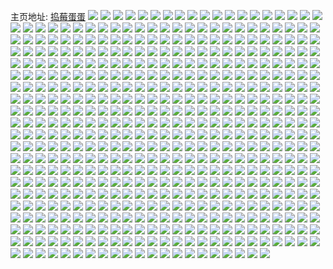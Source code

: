 主页地址: [捣莓蛋蛋](https://weibo.com/u/2850519665) 
![](https://wx4.sinaimg.cn/mw2000/a9e77a71ly1gzyck8ric3j20sd0fbwpj.jpg) 
![](https://wx4.sinaimg.cn/mw2000/a9e77a71ly1gzwf71409bj20u01hcdy6.jpg) 
![](https://wx4.sinaimg.cn/mw2000/a9e77a71ly1gzuhqryzjhj20v91voqlr.jpg) 
![](https://wx4.sinaimg.cn/mw2000/a9e77a71ly1gzu8uclkwaj20sk0twqhg.jpg) 
![](https://wx4.sinaimg.cn/mw2000/a9e77a71ly1gzu7ybujwcj21tu0xy1ky.jpg) 
![](https://wx4.sinaimg.cn/mw2000/a9e77a71ly1gztcebd0zrj227w172x6p.jpg) 
![](https://wx4.sinaimg.cn/mw2000/a9e77a71ly1gzsywlmn1dj20u01hcapb.jpg) 
![](https://wx4.sinaimg.cn/mw2000/a9e77a71ly1gzsywl3v0vj20u01hc7i9.jpg) 
![](https://wx4.sinaimg.cn/mw2000/a9e77a71ly1gzs8zv6sbzj20ps19tgr2.jpg) 
![](https://wx4.sinaimg.cn/mw2000/a9e77a71ly1gzpnuyfcuej20sb1ebjyd.jpg) 
![](https://wx4.sinaimg.cn/mw2000/a9e77a71ly1gzomtqgpuuj20u01hcds1.jpg) 
![](https://wx4.sinaimg.cn/mw2000/a9e77a71ly1gzngvwkbmrj20l50k1woo.jpg) 
![](https://wx4.sinaimg.cn/mw2000/a9e77a71ly1gzngvwkbmrj20l50k1woo.jpg) 
![](https://wx4.sinaimg.cn/mw2000/a9e77a71ly1gzngvvwb2zj20ms0jsk1m.jpg) 
![](https://wx4.sinaimg.cn/mw2000/a9e77a71ly1gzngyiahkej20m908n44h.jpg) 
![](https://wx4.sinaimg.cn/mw2000/a9e77a71ly1gzn91xqjwej20tl15a7cc.jpg) 
![](https://wx4.sinaimg.cn/mw2000/a9e77a71ly1gzn91yr85wj20u01syqft.jpg) 
![](https://wx4.sinaimg.cn/mw2000/a9e77a71ly1gzn92a9wfsj20u01syamd.jpg) 
![](https://wx4.sinaimg.cn/mw2000/a9e77a71ly1gzm2l3dansj20v91vok03.jpg) 
![](https://wx4.sinaimg.cn/mw2000/a9e77a71ly1gzllkic38pj20v91vob0a.jpg) 
![](https://wx4.sinaimg.cn/mw2000/a9e77a71ly1gzllklcnnbj20n01ds412.jpg) 
![](https://wx4.sinaimg.cn/mw2000/a9e77a71ly1gzl689k2ksj20u01hcajd.jpg) 
![](https://wx4.sinaimg.cn/mw2000/a9e77a71ly1gzkvegeluaj20v91vo7wh.jpg) 
![](https://wx4.sinaimg.cn/mw2000/a9e77a71ly1gzkvejfik6j20v91vo4qp.jpg) 
![](https://wx4.sinaimg.cn/mw2000/a9e77a71ly1gzkvhgff2ij20v91vo7wh.jpg) 
![](https://wx4.sinaimg.cn/mw2000/a9e77a71ly1gzkvhuqz0hj20v91vo4qp.jpg) 
![](https://wx4.sinaimg.cn/mw2000/a9e77a71ly1gzjehqcj47j20n60g8wn1.jpg) 
![](https://wx4.sinaimg.cn/mw2000/a9e77a71ly1gzftw32pq5j22c0340hdu.jpg) 
![](https://wx4.sinaimg.cn/mw2000/a9e77a71ly1gzftw1ih94j22c0340b2a.jpg) 
![](https://wx4.sinaimg.cn/mw2000/a9e77a71ly1gzdhofzoilj20mi0mi77t.jpg) 
![](https://wx4.sinaimg.cn/mw2000/a9e77a71ly1gzdhogogxcj20mi0miq67.jpg) 
![](https://wx4.sinaimg.cn/mw2000/a9e77a71ly1gzd05cuknuj22c0340u0x.jpg) 
![](https://wx4.sinaimg.cn/mw2000/a9e77a71ly1gzd05epq5hj20or0tgn5p.jpg) 
![](https://wx4.sinaimg.cn/mw2000/a9e77a71ly1gzcyxw4dckj20u01hcwqm.jpg) 
![](https://wx4.sinaimg.cn/mw2000/a9e77a71ly1gzcyxyoy83j20v91vob29.jpg) 
![](https://wx4.sinaimg.cn/mw2000/a9e77a71ly1gzcq6ok5raj20s61e2gxc.jpg) 
![](https://wx4.sinaimg.cn/mw2000/a9e77a71ly1gzccms0w9tj20u00u30yi.jpg) 
![](https://wx4.sinaimg.cn/mw2000/a9e77a71ly1gz8c5bbhfkj211k0gcwxf.jpg) 
![](https://wx4.sinaimg.cn/mw2000/a9e77a71ly1gz8c5cahtxj20wh0k9dzv.jpg) 
![](https://wx4.sinaimg.cn/mw2000/a9e77a71ly1gz8c5djz5kj20z10g9h4i.jpg) 
![](https://wx4.sinaimg.cn/mw2000/a9e77a71ly1gz8c59hls1j20zi0gi1cs.jpg) 
![](https://wx4.sinaimg.cn/mw2000/a9e77a71ly1gz8c5ejb0cj20ys0gwqme.jpg) 
![](https://wx4.sinaimg.cn/mw2000/a9e77a71ly1gz8c5g8ew4j21re0uyu0x.jpg) 
![](https://wx4.sinaimg.cn/mw2000/a9e77a71ly1gz8c5hyw1hj21me0u0qv5.jpg) 
![](https://wx4.sinaimg.cn/mw2000/a9e77a71ly1gz8c5ig0ioj20zk0e5gnd.jpg) 
![](https://wx4.sinaimg.cn/mw2000/a9e77a71ly1gz8c8j1qvrj23401qyhdt.jpg) 
![](https://wx4.sinaimg.cn/mw2000/a9e77a71ly1gz85vl4ieqj22c0340qv6.jpg) 
![](https://wx4.sinaimg.cn/mw2000/a9e77a71ly1gz7ab384ndj20u01t0n90.jpg) 
![](https://wx4.sinaimg.cn/mw2000/a9e77a71ly1gz7ab2rqe0j203401k0si.jpg) 
![](https://wx4.sinaimg.cn/mw2000/a9e77a71ly1gz3q3g1x0bj21z41407wh.jpg) 
![](https://wx4.sinaimg.cn/mw2000/a9e77a71ly1gz3q3gntplj227018g4hq.jpg) 
![](https://wx4.sinaimg.cn/mw2000/a9e77a71ly1gz3q3h06cnj21r80zk4bu.jpg) 
![](https://wx4.sinaimg.cn/mw2000/a9e77a71ly1gz3q3hm03ej21hc0u01c3.jpg) 
![](https://wx4.sinaimg.cn/mw2000/a9e77a71ly1gz3q3ep0gcj21hc0u0wz7.jpg) 
![](https://wx4.sinaimg.cn/mw2000/a9e77a71ly1gz3q3iviwbj21hc0sgx2n.jpg) 
![](https://wx4.sinaimg.cn/mw2000/a9e77a71ly1gz1ztdf0tij20v91voavp.jpg) 
![](https://wx4.sinaimg.cn/mw2000/a9e77a71ly1gyzjwt711cj20u01hcwtj.jpg) 
![](https://wx4.sinaimg.cn/mw2000/a9e77a71ly1gyxdi3184cj20zk0e5gnd.jpg) 
![](https://wx4.sinaimg.cn/mw2000/a9e77a71ly1gyxdi3e2h0j20jm0gwq9x.jpg) 
![](https://wx4.sinaimg.cn/mw2000/a9e77a71ly1gyx0qgr2zbj20u01hcqdn.jpg) 
![](https://wx4.sinaimg.cn/mw2000/a9e77a71ly1gyx0qfngpmj22c0340u0x.jpg) 
![](https://wx4.sinaimg.cn/mw2000/a9e77a71ly1gyvexqpbwmj20vm0u0q7o.jpg) 
![](https://wx4.sinaimg.cn/mw2000/a9e77a71ly1gys9hchcsvj20fj0iwmz6.jpg) 
![](https://wx4.sinaimg.cn/mw2000/a9e77a71ly1gys9hcp740j20aj0e3gmm.jpg) 
![](https://wx4.sinaimg.cn/mw2000/a9e77a71ly1gys9hcyt53j20k50m8mzz.jpg) 
![](https://wx4.sinaimg.cn/mw2000/a9e77a71ly1gymo91jj5fj22c0340b2b.jpg) 
![](https://wx4.sinaimg.cn/mw2000/a9e77a71ly1gyl4ybirvuj21p80uau0x.jpg) 
![](https://wx4.sinaimg.cn/mw2000/a9e77a71ly1gyl4y9dufaj21mu0swu0x.jpg) 
![](https://wx4.sinaimg.cn/mw2000/a9e77a71ly1gyl4zdb6dzj21o60rwkjl.jpg) 
![](https://wx4.sinaimg.cn/mw2000/a9e77a71ly1gyjxk0surpj20v91vo7wh.jpg) 
![](https://wx4.sinaimg.cn/mw2000/a9e77a71ly1gyjx4h121gj20v91vohdt.jpg) 
![](https://wx4.sinaimg.cn/mw2000/a9e77a71ly1gyiabvso0qj20ud0h513h.jpg) 
![](https://wx4.sinaimg.cn/mw2000/a9e77a71ly1gyiabvjs69j20sv0fd7el.jpg) 
![](https://wx4.sinaimg.cn/mw2000/a9e77a71ly1gydshp24rhj20v91votq4.jpg) 
![](https://wx4.sinaimg.cn/mw2000/a9e77a71ly1gybaznup7lj206z0ammyi.jpg) 
![](https://wx4.sinaimg.cn/mw2000/a9e77a71ly1gy9lb96i4uj20v91vohd3.jpg) 
![](https://wx4.sinaimg.cn/mw2000/a9e77a71ly1gy8bxp9plvj20zg1ban13.jpg) 
![](https://wx4.sinaimg.cn/mw2000/a9e77a71ly1gy4ug6irfmj20rs0ocdik.jpg) 
![](https://wx4.sinaimg.cn/mw2000/a9e77a71ly1gy4thqoxbfj22c0340b2a.jpg) 
![](https://wx4.sinaimg.cn/mw2000/a9e77a71ly1gy4thol2rxj22c0340u0x.jpg) 
![](https://wx4.sinaimg.cn/mw2000/a9e77a71ly1gy3nd3l3i0j20u01hcwqp.jpg) 
![](https://wx4.sinaimg.cn/mw2000/a9e77a71ly1gy1hsp9y5pj20rg0ts46k.jpg) 
![](https://wx4.sinaimg.cn/mw2000/a9e77a71ly1gy0n02vsy2j215o1jie5x.jpg) 
![](https://wx4.sinaimg.cn/mw2000/a9e77a71ly1gy0n03cc9wj20u01hcdvz.jpg) 
![](https://wx4.sinaimg.cn/mw2000/a9e77a71ly1gxxged6l0ej20x30sbthp.jpg) 
![](https://wx4.sinaimg.cn/mw2000/a9e77a71ly1gxt9yxtyorj20ef0dw74g.jpg) 
![](https://wx4.sinaimg.cn/mw2000/a9e77a71ly1gxs6c96ascj20v91vo7wh.jpg) 
![](https://wx4.sinaimg.cn/mw2000/a9e77a71ly1gxs6c5csy3j20v91vowwh.jpg) 
![](https://wx4.sinaimg.cn/mw2000/a9e77a71ly1gxs6cd65kxj20v91voe2c.jpg) 
![](https://wx4.sinaimg.cn/mw2000/a9e77a71ly1gxs6cfirt5j20v91vonpd.jpg) 
![](https://wx4.sinaimg.cn/mw2000/a9e77a71ly1gxs6cg4kl7j20tc16o79e.jpg) 
![](https://wx4.sinaimg.cn/mw2000/a9e77a71ly1gxs6chwbwxj20v91vob29.jpg) 
![](https://wx4.sinaimg.cn/mw2000/a9e77a71ly1gxs6cjlar5j20v91vo4qp.jpg) 
![](https://wx4.sinaimg.cn/mw2000/a9e77a71ly1gxs6cmj6icj20v91vohdt.jpg) 
![](https://wx4.sinaimg.cn/mw2000/a9e77a71ly1gxs6co7wfhj20v91vob29.jpg) 
![](https://wx4.sinaimg.cn/mw2000/a9e77a71ly1gxlwur0d9uj20u01hc149.jpg) 
![](https://wx4.sinaimg.cn/mw2000/a9e77a71ly1gxlgwoqgjcj20v91vob29.jpg) 
![](https://wx4.sinaimg.cn/mw2000/a9e77a71ly1gxlgwq2m5kj20v91vob29.jpg) 
![](https://wx4.sinaimg.cn/mw2000/a9e77a71ly1gxlgwqyju1j20v91vob29.jpg) 
![](https://wx4.sinaimg.cn/mw2000/a9e77a71ly1gxkcsj86c1j20v91vob29.jpg) 
![](https://wx4.sinaimg.cn/mw2000/a9e77a71ly1gxfszf9d7kj20v919x13d.jpg) 
![](https://wx4.sinaimg.cn/mw2000/a9e77a71ly1gxe8cp206nj21b70qkdo3.jpg) 
![](https://wx4.sinaimg.cn/mw2000/a9e77a71ly1gxc2gvsyorj20v91vo7wh.jpg) 
![](https://wx4.sinaimg.cn/mw2000/a9e77a71ly1gx7yofz7pyj20vc15s13h.jpg) 
![](https://wx4.sinaimg.cn/mw2000/a9e77a71ly1gx64oqpg30j20u00p0te4.jpg) 
![](https://wx4.sinaimg.cn/mw2000/a9e77a71ly1gx4znkmh83j206o06o0sl.jpg) 
![](https://wx4.sinaimg.cn/mw2000/a9e77a71ly1gx47ema4bpj23402c0b29.jpg) 
![](https://wx4.sinaimg.cn/mw2000/a9e77a71ly1gx1ndyg1dyj20zg1badkk.jpg) 
![](https://wx4.sinaimg.cn/mw2000/a9e77a71ly1gwzm2sejxvj20v91voe81.jpg) 
![](https://wx4.sinaimg.cn/mw2000/a9e77a71ly1gwzm2pd9r0j20v91vob29.jpg) 
![](https://wx4.sinaimg.cn/mw2000/a9e77a71ly1gwzm2swe0nj20v91vowmg.jpg) 
![](https://wx4.sinaimg.cn/mw2000/a9e77a71ly1gwz815koiyj23402c0kjm.jpg) 
![](https://wx4.sinaimg.cn/mw2000/a9e77a71ly1gwz705hsr7j21sc2dse82.jpg) 
![](https://wx4.sinaimg.cn/mw2000/a9e77a71ly1gwz70d1u4rj21sc2dsx6p.jpg) 
![](https://wx4.sinaimg.cn/mw2000/a9e77a71ly1gwz74czd5bj22c03407wm.jpg) 
![](https://wx4.sinaimg.cn/mw2000/a9e77a71ly1gwz74p23duj22c03401kz.jpg) 
![](https://wx4.sinaimg.cn/mw2000/a9e77a71ly1gwy5jkmqk8j22yo1o0e86.jpg) 
![](https://wx4.sinaimg.cn/mw2000/a9e77a71ly1gwy04u6pnyj22c03407wj.jpg) 
![](https://wx4.sinaimg.cn/mw2000/a9e77a71ly1gwy04sf3luj22c03401kz.jpg) 
![](https://wx4.sinaimg.cn/mw2000/a9e77a71ly1gwy04vqkymj22c0340npe.jpg) 
![](https://wx4.sinaimg.cn/mw2000/a9e77a71ly1gwxmznzc1hj208s0ge75z.jpg) 
![](https://wx4.sinaimg.cn/mw2000/a9e77a71ly1gww1ksi6tbj20v91vo7wh.jpg) 
![](https://wx4.sinaimg.cn/mw2000/a9e77a71ly1gwttwbokvyj20u0134qg0.jpg) 
![](https://wx4.sinaimg.cn/mw2000/a9e77a71ly1gwtpiqkgvaj22c0340qv5.jpg) 
![](https://wx4.sinaimg.cn/mw2000/a9e77a71ly1gwscxglu5sj20mi0u07bt.jpg) 
![](https://wx4.sinaimg.cn/mw2000/a9e77a71ly1gwqivr76dwj20v91vo1kx.jpg) 
![](https://wx4.sinaimg.cn/mw2000/a9e77a71ly1gwqivyfuipj20d80g5wiu.jpg) 
![](https://wx4.sinaimg.cn/mw2000/a9e77a71ly1gwp0u3c2n8j22c0340hdu.jpg) 
![](https://wx4.sinaimg.cn/mw2000/a9e77a71ly1gwp0unvealj22c0340e82.jpg) 
![](https://wx4.sinaimg.cn/mw2000/a9e77a71ly1gwo0aukw9kj20l80k6ad6.jpg) 
![](https://wx4.sinaimg.cn/mw2000/a9e77a71ly1gwk7g8dibvj21sc2dshdt.jpg) 
![](https://wx4.sinaimg.cn/mw2000/a9e77a71ly1gwk5rwjeeqj21sc2dsu0x.jpg) 
![](https://wx4.sinaimg.cn/mw2000/a9e77a71ly1gwg9kd6p73j20s30kgdxn.jpg) 
![](https://wx4.sinaimg.cn/mw2000/a9e77a71ly1gwfmlb5bm4j20v91vodzo.jpg) 
![](https://wx4.sinaimg.cn/mw2000/a9e77a71ly1gwfmlanf39j20u01sy7e8.jpg) 
![](https://wx4.sinaimg.cn/mw2000/a9e77a71ly1gwf53s2ak8j21hc0u0hdu.jpg) 
![](https://wx4.sinaimg.cn/mw2000/a9e77a71ly1gwf53qat7tj21hc0u07wi.jpg) 
![](https://wx4.sinaimg.cn/mw2000/a9e77a71ly1gwf53ss3swj20vu0i94kr.jpg) 
![](https://wx4.sinaimg.cn/mw2000/a9e77a71ly1gweoc2wud8j22c0340x6q.jpg) 
![](https://wx4.sinaimg.cn/mw2000/a9e77a71ly1gweobl2eg0j22c0340x6q.jpg) 
![](https://wx4.sinaimg.cn/mw2000/a9e77a71ly1gweocff2fsj22c0340x6q.jpg) 
![](https://wx4.sinaimg.cn/mw2000/a9e77a71ly1gweocokg04j22c0340x6q.jpg) 
![](https://wx4.sinaimg.cn/mw2000/a9e77a71ly1gweocux126j22c0340qv6.jpg) 
![](https://wx4.sinaimg.cn/mw2000/a9e77a71ly1gweo559zysj20k00zkn2c.jpg) 
![](https://wx4.sinaimg.cn/mw2000/a9e77a71ly1gwdqwtf793j22c02c0qv5.jpg) 
![](https://wx4.sinaimg.cn/mw2000/a9e77a71ly1gwcrtzkl8tj20s50kttsk.jpg) 
![](https://wx4.sinaimg.cn/mw2000/a9e77a71ly1gwcru1ypk9j203s03c0sq.jpg) 
![](https://wx4.sinaimg.cn/mw2000/a9e77a71ly1gwckpxbob0j20u01hck4e.jpg) 
![](https://wx4.sinaimg.cn/mw2000/a9e77a71ly1gwckq3tr29j20u01hcwrb.jpg) 
![](https://wx4.sinaimg.cn/mw2000/a9e77a71ly1gwcazi6m0ej20u01sy19m.jpg) 
![](https://wx4.sinaimg.cn/mw2000/a9e77a71ly1gwbbij28zxj20v91vokh4.jpg) 
![](https://wx4.sinaimg.cn/mw2000/a9e77a71ly1gw5zp9414uj204v03qdg2.jpg) 
![](https://wx4.sinaimg.cn/mw2000/a9e77a71ly1gw5m6q83paj22c0340u0y.jpg) 
![](https://wx4.sinaimg.cn/mw2000/a9e77a71ly1gw2szxdbiuj20mi0u0ah8.jpg) 
![](https://wx4.sinaimg.cn/mw2000/a9e77a71ly1gw2t01de7ej213u0tudr8.jpg) 
![](https://wx4.sinaimg.cn/mw2000/a9e77a71ly1gw2t04ql5ij20mi0u079t.jpg) 
![](https://wx4.sinaimg.cn/mw2000/a9e77a71ly1gw2t0fyaraj20mi0u0q9l.jpg) 
![](https://wx4.sinaimg.cn/mw2000/a9e77a71ly1gvz1vkl5ecj20v91vokck.jpg) 
![](https://wx4.sinaimg.cn/mw2000/0036UunDly1gvo87wpejxj60vc15s11d02.jpg) 
![](https://wx4.sinaimg.cn/mw2000/0036UunDly1gvn5i3xkffj607z0d2gnt02.jpg) 
![](https://wx4.sinaimg.cn/mw2000/0036UunDly1gvn5i45twkj609k0f877a02.jpg) 
![](https://wx4.sinaimg.cn/mw2000/0036UunDly1gvm520a2r9j60v91voqmb02.jpg) 
![](https://wx4.sinaimg.cn/mw2000/a9e77a71ly1gvm51x2px0j20v91votr9.jpg) 
![](https://wx4.sinaimg.cn/mw2000/0036UunDly1gvkf4ppp9rj61vo0v9kjl02.jpg) 
![](https://wx4.sinaimg.cn/mw2000/0036UunDly1gvkf4t7f91j61vo0v9kjl02.jpg) 
![](https://wx4.sinaimg.cn/mw2000/a9e77a71ly1gvjvgb8plnj209j0ecju4.jpg) 
![](https://wx4.sinaimg.cn/mw2000/0036UunDly1gvjn574ttaj62c03407wi02.jpg) 
![](https://wx4.sinaimg.cn/mw2000/0036UunDly1gvitq93uawj62c03407wi02.jpg) 
![](https://wx4.sinaimg.cn/mw2000/0036UunDly1gvitq6wdvvj62c0340e8102.jpg) 
![](https://wx4.sinaimg.cn/mw2000/0036UunDly1gvf1duo7tcj61sc2dsnpd02.jpg) 
![](https://wx4.sinaimg.cn/mw2000/0036UunDly1gvf1dws3p4j61sc2dsqv502.jpg) 
![](https://wx4.sinaimg.cn/mw2000/0036UunDly1gvet035i7kj61bm1ooe4e02.jpg) 
![](https://wx4.sinaimg.cn/mw2000/0036UunDly1gva4ud2uv8j613s0tv12g02.jpg) 
![](https://wx4.sinaimg.cn/mw2000/0036UunDly1gva4ugzxuej60u01hc7jz02.jpg) 
![](https://wx4.sinaimg.cn/mw2000/0036UunDly1gv748mjp3dj61sc2dshdt02.jpg) 
![](https://wx4.sinaimg.cn/mw2000/0036UunDly1gv748ozyaej61sc2dsnpd02.jpg) 
![](https://wx4.sinaimg.cn/mw2000/0036UunDly1gv6n7l49emj62c0340kjm02.jpg) 
![](https://wx4.sinaimg.cn/mw2000/0036UunDly1gv2oy2kitfj60u01hcgv802.jpg) 
![](https://wx4.sinaimg.cn/mw2000/0036UunDly1gv0wu0g59kj63402c0b2c02.jpg) 
![](https://wx4.sinaimg.cn/mw2000/0036UunDly1guzrk5myphj62c0340npe02.jpg) 
![](https://wx4.sinaimg.cn/mw2000/0036UunDly1guwkyvkh9vj60u0140tdy02.jpg) 
![](https://wx4.sinaimg.cn/mw2000/0036UunDly1guwkyw3j0wj60u014043c02.jpg) 
![](https://wx4.sinaimg.cn/mw2000/0036UunDly1guw9ow8f6uj62c03404qq02.jpg) 
![](https://wx4.sinaimg.cn/mw2000/0036UunDgy1guuw5tlk5zj60fi0fimxa02.jpg) 
![](https://wx4.sinaimg.cn/mw2000/0036UunDly1guruwfs6uij60v91voqv502.jpg) 
![](https://wx4.sinaimg.cn/mw2000/0036UunDly1gurt7w7lsxj62c03401ky02.jpg) 
![](https://wx4.sinaimg.cn/mw2000/0036UunDly1guqqa1dqr3j63402c01kz02.jpg) 
![](https://wx4.sinaimg.cn/mw2000/0036UunDly1gupgtvmur7j62c0340hdu02.jpg) 
![](https://wx4.sinaimg.cn/mw2000/0036UunDly1gulxax4l3yj60vc15sn6u02.jpg) 
![](https://wx4.sinaimg.cn/mw2000/0036UunDly1gukh0l8u12j60vc15sds202.jpg) 
![](https://wx4.sinaimg.cn/mw2000/0036UunDly1guiy57ik4cj60v91vokjl02.jpg) 
![](https://wx4.sinaimg.cn/mw2000/0036UunDly1guivqu470kj60sg0sgq6q02.jpg) 
![](https://wx4.sinaimg.cn/mw2000/0036UunDly1guivquk0gcj60sg0sg0wn02.jpg) 
![](https://wx4.sinaimg.cn/mw2000/0036UunDly1guivr0gibcj60sg0sgdj002.jpg) 
![](https://wx4.sinaimg.cn/mw2000/0036UunDly1guimrprxqtj62c0340kjl02.jpg) 
![](https://wx4.sinaimg.cn/mw2000/0036UunDly1guetyn03stj60v91vo4qp02.jpg) 
![](https://wx4.sinaimg.cn/mw2000/0036UunDly1gudvcs2enqj62c0340hdu02.jpg) 
![](https://wx4.sinaimg.cn/mw2000/0036UunDly1gudvcqi9knj62c03407wj02.jpg) 
![](https://wx4.sinaimg.cn/mw2000/0036UunDly1gudvctqafrj62c0340hdv02.jpg) 
![](https://wx4.sinaimg.cn/mw2000/0036UunDly1gudvcvuybmj63402c01l002.jpg) 
![](https://wx4.sinaimg.cn/mw2000/0036UunDly1gudvd3mo4aj62c0340npe02.jpg) 
![](https://wx4.sinaimg.cn/mw2000/0036UunDly1gudvd5ga8wj62c0340npe02.jpg) 
![](https://wx4.sinaimg.cn/mw2000/0036UunDly1gudvd87ouaj62c0340hdv02.jpg) 
![](https://wx4.sinaimg.cn/mw2000/0036UunDly1gudvda2oxcj63402c0hdv02.jpg) 
![](https://wx4.sinaimg.cn/mw2000/0036UunDly1gudvdd3ym2j62c0340u0y02.jpg) 
![](https://wx4.sinaimg.cn/mw2000/0036UunDly1gudvdf4y8cj62c0340u0z02.jpg) 
![](https://wx4.sinaimg.cn/mw2000/0036UunDly1gudvdgvxcnj62c0340hdu02.jpg) 
![](https://wx4.sinaimg.cn/mw2000/0036UunDly1gudvdj9hdbj63402c0npe02.jpg) 
![](https://wx4.sinaimg.cn/mw2000/0036UunDly1gudvdlivcgj62c0340kjm02.jpg) 
![](https://wx4.sinaimg.cn/mw2000/0036UunDly1gudvdo7bhsj62c0340hdu02.jpg) 
![](https://wx4.sinaimg.cn/mw2000/0036UunDly1gudsk3q2jzj60vc15s13a02.jpg) 
![](https://wx4.sinaimg.cn/mw2000/0036UunDly1gubkz18anaj60u01hc47m02.jpg) 
![](https://wx4.sinaimg.cn/mw2000/0036UunDly1gubcukl9l6j60vc15s7je02.jpg) 
![](https://wx4.sinaimg.cn/mw2000/0036UunDly1gubb5g9s8sj60v91vo1kx02.jpg) 
![](https://wx4.sinaimg.cn/mw2000/0036UunDly1guahp29gwkj60v91vo7wh02.jpg) 
![](https://wx4.sinaimg.cn/mw2000/0036UunDly1guahp85sc2j60v91vob2902.jpg) 
![](https://wx4.sinaimg.cn/mw2000/0036UunDly1guahpaztq6j60v91vob2902.jpg) 
![](https://wx4.sinaimg.cn/mw2000/0036UunDly1gua9wvq65aj60up15s7jf02.jpg) 
![](https://wx4.sinaimg.cn/mw2000/a9e77a71ly1gu8h12uf42j20v91vodyl.jpg) 
![](https://wx4.sinaimg.cn/mw2000/a9e77a71ly1gu7qwyxg7xj20vc15sk48.jpg) 
![](https://wx4.sinaimg.cn/mw2000/a9e77a71ly1gu3lfyodcwj20u01407r3.jpg) 
![](https://wx4.sinaimg.cn/mw2000/a9e77a71ly1gu3lfzvktdj22801o0u0y.jpg) 
![](https://wx4.sinaimg.cn/mw2000/a9e77a71ly1gu3ju70gbkj22c0340kjn.jpg) 
![](https://wx4.sinaimg.cn/mw2000/a9e77a71ly1gu3ju9ic8sj22c0340kjn.jpg) 
![](https://wx4.sinaimg.cn/mw2000/a9e77a71ly1gu3kkja70zj22801o0qv6.jpg) 
![](https://wx4.sinaimg.cn/mw2000/a9e77a71ly1gu3kkk1j6wj22801o0qv6.jpg) 
![](https://wx4.sinaimg.cn/mw2000/a9e77a71ly1gu36476yf7j22801o04qr.jpg) 
![](https://wx4.sinaimg.cn/mw2000/a9e77a71ly1gu26xw6ciuj20v91vonlt.jpg) 
![](https://wx4.sinaimg.cn/mw2000/a9e77a71ly1gu0arz8yhbj23402c07wi.jpg) 
![](https://wx4.sinaimg.cn/mw2000/a9e77a71ly1gtzxukre03j20zi10k7g4.jpg) 
![](https://wx4.sinaimg.cn/mw2000/a9e77a71ly1gtz7jsb5j9j20v91voqnp.jpg) 
![](https://wx4.sinaimg.cn/mw2000/a9e77a71ly1gtyumw4urzj20v91vo4qp.jpg) 
![](https://wx4.sinaimg.cn/mw2000/a9e77a71ly1gtyumsdzspj20v91vo7wh.jpg) 
![](https://wx4.sinaimg.cn/mw2000/a9e77a71ly1gtyumzmiktj20v91vo7wh.jpg) 
![](https://wx4.sinaimg.cn/mw2000/a9e77a71ly1gtx28trr4qj22c0340npe.jpg) 
![](https://wx4.sinaimg.cn/mw2000/a9e77a71ly1gtwokee1poj22c03407wk.jpg) 
![](https://wx4.sinaimg.cn/mw2000/a9e77a71ly1gtudk4mp90j21hc0u0tmi.jpg) 
![](https://wx4.sinaimg.cn/mw2000/a9e77a71ly1gtudk55iqkj20nj15tdjq.jpg) 
![](https://wx4.sinaimg.cn/mw2000/a9e77a71ly1gtudk3zvgej20u01hcdqc.jpg) 
![](https://wx4.sinaimg.cn/mw2000/a9e77a71ly1gtudk5rpuaj20o116rdp9.jpg) 
![](https://wx4.sinaimg.cn/mw2000/a9e77a71ly1gttbfnys3gj20u01hc46m.jpg) 
![](https://wx4.sinaimg.cn/mw2000/a9e77a71ly1gttbfndt45j20u01hcn7l.jpg) 
![](https://wx4.sinaimg.cn/mw2000/a9e77a71ly1gtt85twmxwj20v615sncy.jpg) 
![](https://wx4.sinaimg.cn/mw2000/a9e77a71ly1gtr24p5mn6j20ts0r9768.jpg) 
![](https://wx4.sinaimg.cn/mw2000/a9e77a71ly1gtqwelna7oj22c0340u0y.jpg) 
![](https://wx4.sinaimg.cn/mw2000/a9e77a71ly1gtqqhojk57j20u01hc7i5.jpg) 
![](https://wx4.sinaimg.cn/mw2000/a9e77a71ly1gtnc83i0bvj22yo280x6q.jpg) 
![](https://wx4.sinaimg.cn/mw2000/a9e77a71ly1gtnc85gaz6j22yo280npe.jpg) 
![](https://wx4.sinaimg.cn/mw2000/a9e77a71ly1gtla4ltfofj20u0140guq.jpg) 
![](https://wx4.sinaimg.cn/mw2000/a9e77a71ly1gtjjgpx40bj20vc15s1ex.jpg) 
![](https://wx4.sinaimg.cn/mw2000/a9e77a71ly1gtj2lkoquhj20k00k0whh.jpg) 
![](https://wx4.sinaimg.cn/mw2000/a9e77a71ly1gtctlj7df3j20vc15sahp.jpg) 
![](https://wx4.sinaimg.cn/mw2000/a9e77a71ly1gtbdz3dba1j22c0340e83.jpg) 
![](https://wx4.sinaimg.cn/mw2000/a9e77a71ly1gtbdz661p8j22c0340qv7.jpg) 
![](https://wx4.sinaimg.cn/mw2000/a9e77a71ly1gt9tgdmtpkj22c0340e83.jpg) 
![](https://wx4.sinaimg.cn/mw2000/a9e77a71ly1gt9tggc54sj22c03407wj.jpg) 
![](https://wx4.sinaimg.cn/mw2000/a9e77a71ly1gt9tgii5t2j22c0340e82.jpg) 
![](https://wx4.sinaimg.cn/mw2000/a9e77a71ly1gt9toaqcnwj22c0340x6q.jpg) 
![](https://wx4.sinaimg.cn/mw2000/a9e77a71ly1gt9tocb7n4j22c02c0hdt.jpg) 
![](https://wx4.sinaimg.cn/mw2000/a9e77a71ly1gt9toe3ip5j23402c0u0y.jpg) 
![](https://wx4.sinaimg.cn/mw2000/a9e77a71ly1gt9to85n1vj22c0340b2a.jpg) 
![](https://wx4.sinaimg.cn/mw2000/a9e77a71ly1gt9tog6c8fj22c0340b2a.jpg) 
![](https://wx4.sinaimg.cn/mw2000/a9e77a71ly1gtae31mjntj21sc2ds1ky.jpg) 
![](https://wx4.sinaimg.cn/mw2000/a9e77a71ly1gt8vc8ph08j20v91vo1c3.jpg) 
![](https://wx4.sinaimg.cn/mw2000/a9e77a71ly1gt89repajaj22c0340e82.jpg) 
![](https://wx4.sinaimg.cn/mw2000/a9e77a71ly1gt7z0awnzaj22c0340kjl.jpg) 
![](https://wx4.sinaimg.cn/mw2000/a9e77a71ly1gt6yvkhuevj21sc2dsx6p.jpg) 
![](https://wx4.sinaimg.cn/mw2000/a9e77a71ly1gt62rfh1klj20tw0twail.jpg) 
![](https://wx4.sinaimg.cn/mw2000/a9e77a71ly1gt62renx5xj20u00u0th9.jpg) 
![](https://wx4.sinaimg.cn/mw2000/a9e77a71ly1gt5pngh2jtj22c0340x6q.jpg) 
![](https://wx4.sinaimg.cn/mw2000/a9e77a71ly1gsx5estruyj22c0340e82.jpg) 
![](https://wx4.sinaimg.cn/mw2000/a9e77a71ly1gsx5eqyew7j22c0340qv6.jpg) 
![](https://wx4.sinaimg.cn/mw2000/a9e77a71ly1gsvd6rokp8j20pj0pzq50.jpg) 
![](https://wx4.sinaimg.cn/mw2000/a9e77a71ly1gspl7zzgiuj23402c0x6q.jpg) 
![](https://wx4.sinaimg.cn/mw2000/a9e77a71ly1gspl81art4j22c0340x6p.jpg) 
![](https://wx4.sinaimg.cn/mw2000/a9e77a71ly1gsor6x4sxbj23402c07wi.jpg) 
![](https://wx4.sinaimg.cn/mw2000/a9e77a71ly1gsoby1eyd4j20vc15s7ea.jpg) 
![](https://wx4.sinaimg.cn/mw2000/a9e77a71ly1gsnngkhf0yj22c02c0e81.jpg) 
![](https://wx4.sinaimg.cn/mw2000/a9e77a71ly1gsnngpp5etj22c02c0qv5.jpg) 
![](https://wx4.sinaimg.cn/mw2000/a9e77a71ly1gsnngwj16sj22c02c0npd.jpg) 
![](https://wx4.sinaimg.cn/mw2000/a9e77a71ly1gsnnh2rtenj23402c07wj.jpg) 
![](https://wx4.sinaimg.cn/mw2000/a9e77a71ly1gsnnh9efetj23402c0qv6.jpg) 
![](https://wx4.sinaimg.cn/mw2000/a9e77a71ly1gsnngg70dtj22c0340qv6.jpg) 
![](https://wx4.sinaimg.cn/mw2000/a9e77a71ly1gsnnhg5ozlj22c02c0u0x.jpg) 
![](https://wx4.sinaimg.cn/mw2000/a9e77a71ly1gsnnho21p5j22c02c0qv6.jpg) 
![](https://wx4.sinaimg.cn/mw2000/a9e77a71ly1gsnnhu0to0j22c02c0npd.jpg) 
![](https://wx4.sinaimg.cn/mw2000/a9e77a71ly1gsmpkmtcs3j20tg0a275u.jpg) 
![](https://wx4.sinaimg.cn/mw2000/a9e77a71ly1gsmpkn8gr8j20v90nf41j.jpg) 
![](https://wx4.sinaimg.cn/mw2000/a9e77a71ly1gsmpknp0i8j20oq0ik7c5.jpg) 
![](https://wx4.sinaimg.cn/mw2000/a9e77a71ly1gsmpkx2dwaj20c3092ab2.jpg) 
![](https://wx4.sinaimg.cn/mw2000/a9e77a71ly1gsmpkpemdtj213z0tzapf.jpg) 
![](https://wx4.sinaimg.cn/mw2000/a9e77a71ly1gsmpkptyirj20u01hcgwg.jpg) 
![](https://wx4.sinaimg.cn/mw2000/a9e77a71ly1gsmpa6h3rkj20u01sywod.jpg) 
![](https://wx4.sinaimg.cn/mw2000/a9e77a71ly1gsij9e13y7j21sc2dsu0y.jpg) 
![](https://wx4.sinaimg.cn/mw2000/a9e77a71ly1gsij9hkq1lj21sc2dsb2a.jpg) 
![](https://wx4.sinaimg.cn/mw2000/a9e77a71gy1gscusfjvv1j22c0340x6p.jpg) 
![](https://wx4.sinaimg.cn/mw2000/a9e77a71gy1gscsd7h9bej21hc0u0b29.jpg) 
![](https://wx4.sinaimg.cn/mw2000/a9e77a71ly1gsbn3awq27j21sc2dshdt.jpg) 
![](https://wx4.sinaimg.cn/mw2000/a9e77a71ly1gs86p6dvj2j20v91vo4qp.jpg) 
![](https://wx4.sinaimg.cn/mw2000/a9e77a71ly1gs86p7jbchj20v91vo7j5.jpg) 
![](https://wx4.sinaimg.cn/mw2000/a9e77a71ly1gs68sox51fj20u00u0n2c.jpg) 
![](https://wx4.sinaimg.cn/mw2000/a9e77a71ly1gs68so5un2j20u00u0jxf.jpg) 
![](https://wx4.sinaimg.cn/mw2000/a9e77a71ly1gs68sokyeej20u00vgai3.jpg) 
![](https://wx4.sinaimg.cn/mw2000/a9e77a71ly1gs68sp6si5j20u012rk0y.jpg) 
![](https://wx4.sinaimg.cn/mw2000/a9e77a71ly1gs2agcf5x7j22c0340x6p.jpg) 
![](https://wx4.sinaimg.cn/mw2000/a9e77a71ly1gs0htmkyvij22yp2814lo.jpg) 
![](https://wx4.sinaimg.cn/mw2000/a9e77a71ly1gryw8dlzhwj20rn1d4dtl.jpg) 
![](https://wx4.sinaimg.cn/mw2000/a9e77a71ly1gruab9pgn1j22c03404qq.jpg) 
![](https://wx4.sinaimg.cn/mw2000/a9e77a71ly1gru79vdt7aj20vc15sar5.jpg) 
![](https://wx4.sinaimg.cn/mw2000/a9e77a71ly1gru79vvgo1j20vc15sakv.jpg) 
![](https://wx4.sinaimg.cn/mw2000/a9e77a71ly1grta59s0a9j20vc15s47a.jpg) 
![](https://wx4.sinaimg.cn/mw2000/a9e77a71ly1grta5a3kpij20q60ywjxp.jpg) 
![](https://wx4.sinaimg.cn/mw2000/a9e77a71ly1grq3s2vy6xj21sc2dshdt.jpg) 
![](https://wx4.sinaimg.cn/mw2000/a9e77a71ly1grq3s6aqzwj23402c04qf.jpg) 
![](https://wx4.sinaimg.cn/mw2000/a9e77a71ly1grpoq0bvoyj22c0340kjl.jpg) 
![](https://wx4.sinaimg.cn/mw2000/a9e77a71ly1grpopz1dxzj22c0340b29.jpg) 
![](https://wx4.sinaimg.cn/mw2000/a9e77a71ly1grpoqiaaqtj22c02c0dzt.jpg) 
![](https://wx4.sinaimg.cn/mw2000/a9e77a71ly1grmmoxjxmvj20v91vok6n.jpg) 
![](https://wx4.sinaimg.cn/mw2000/a9e77a71ly1grle8989daj20vt10s0xv.jpg) 
![](https://wx4.sinaimg.cn/mw2000/a9e77a71ly1grle88pmryj20u00u042m.jpg) 
![](https://wx4.sinaimg.cn/mw2000/a9e77a71ly1grkmjdh1jkj208s08yq35.jpg) 
![](https://wx4.sinaimg.cn/mw2000/a9e77a71ly1grj7dqbzajj20vc15sdn5.jpg) 
![](https://wx4.sinaimg.cn/mw2000/a9e77a71ly1grj7dqmd2cj20vc15s46m.jpg) 
![](https://wx4.sinaimg.cn/mw2000/a9e77a71ly1grguvr704vj20u01syx4w.jpg) 
![](https://wx4.sinaimg.cn/mw2000/a9e77a71ly1graozh2kpzj20a80fgdkm.jpg) 
![](https://wx4.sinaimg.cn/mw2000/a9e77a71ly1grajhcdt6hj20vc15sdri.jpg) 
![](https://wx4.sinaimg.cn/mw2000/a9e77a71gy1gr5v7ef7u5j21bs1rqqsy.jpg) 
![](https://wx4.sinaimg.cn/mw2000/a9e77a71gy1gr3353z1zfj21sc2dskjm.jpg) 
![](https://wx4.sinaimg.cn/mw2000/a9e77a71gy1gr33554xymj21sc2dskjm.jpg) 
![](https://wx4.sinaimg.cn/mw2000/a9e77a71gy1gr2y46f7oej20ox18cqco.jpg) 
![](https://wx4.sinaimg.cn/mw2000/a9e77a71gy1gr1ya2shx9j22c0340npf.jpg) 
![](https://wx4.sinaimg.cn/mw2000/a9e77a71gy1gr1ya6fv8uj22c0340npd.jpg) 
![](https://wx4.sinaimg.cn/mw2000/a9e77a71gy1gr1ya9cuw6j22c03407wj.jpg) 
![](https://wx4.sinaimg.cn/mw2000/a9e77a71gy1gr1y9zkx1ej23402c04g9.jpg) 
![](https://wx4.sinaimg.cn/mw2000/a9e77a71gy1gr1yaaea20j20vc15s7jw.jpg) 
![](https://wx4.sinaimg.cn/mw2000/a9e77a71gy1gr0ufpolsij20u01sznpe.jpg) 
![](https://wx4.sinaimg.cn/mw2000/0036UunDgy1gr0ufrhaxzj60u01sze8202.jpg) 
![](https://wx4.sinaimg.cn/mw2000/a9e77a71gy1gr0uftu3nxj20u01sz7wi.jpg) 
![](https://wx4.sinaimg.cn/mw2000/a9e77a71gy1gr0ufvkzb8j20u01sz4qq.jpg) 
![](https://wx4.sinaimg.cn/mw2000/a9e77a71gy1gr0ufy52saj20u01sz4qq.jpg) 
![](https://wx4.sinaimg.cn/mw2000/a9e77a71gy1gr0ug0hmilj20u01szx6p.jpg) 
![](https://wx4.sinaimg.cn/mw2000/a9e77a71gy1gr0ug3iug3j20u01szx6p.jpg) 
![](https://wx4.sinaimg.cn/mw2000/a9e77a71gy1gr0ug5j6lcj20u01szu0x.jpg) 
![](https://wx4.sinaimg.cn/mw2000/a9e77a71gy1gr0uflm8ssj20u01sz4qq.jpg) 
![](https://wx4.sinaimg.cn/mw2000/a9e77a71gy1gr0ug7xjjlj20u01sze81.jpg) 
![](https://wx4.sinaimg.cn/mw2000/a9e77a71gy1gr0uga588cj20u01szqv5.jpg) 
![](https://wx4.sinaimg.cn/mw2000/a9e77a71gy1gr0ugccu9zj20u01szkjl.jpg) 
![](https://wx4.sinaimg.cn/mw2000/a9e77a71ly1gqxkstzz5xj23402c0kju.jpg) 
![](https://wx4.sinaimg.cn/mw2000/a9e77a71ly1gqsbrmahbpj20u01dgwot.jpg) 
![](https://wx4.sinaimg.cn/mw2000/a9e77a71ly1gqk9efubsmj20t40ypk0w.jpg) 
![](https://wx4.sinaimg.cn/mw2000/a9e77a71ly1gqj6twz121j22c0340b29.jpg) 
![](https://wx4.sinaimg.cn/mw2000/a9e77a71ly1gqj6txsbzkj22c0340b29.jpg) 
![](https://wx4.sinaimg.cn/mw2000/a9e77a71ly1gqh20vn5bij23402c04qp.jpg) 
![](https://wx4.sinaimg.cn/mw2000/a9e77a71ly1gqaf33cvslj20vc15sau2.jpg) 
![](https://wx4.sinaimg.cn/mw2000/a9e77a71ly1gq5nuukujej207k0gdwm2.jpg) 
![](https://wx4.sinaimg.cn/mw2000/a9e77a71ly1gq1mde1shij218g0p0npd.jpg) 
![](https://wx4.sinaimg.cn/mw2000/a9e77a71ly1gq0v06hqtpj20ah0jdady.jpg) 
![](https://wx4.sinaimg.cn/mw2000/a9e77a71ly1gpzvm0yhd1j206s0ckgn0.jpg) 
![](https://wx4.sinaimg.cn/mw2000/a9e77a71ly1gpxnkhysbfj20v91vox4b.jpg) 
![](https://wx4.sinaimg.cn/mw2000/a9e77a71ly1gpx7tpl3tjj20vc15swqm.jpg) 
![](https://wx4.sinaimg.cn/mw2000/a9e77a71ly1gpx9fisc1kj20u50xoqcb.jpg) 
![](https://wx4.sinaimg.cn/mw2000/a9e77a71ly1gpw5d8lasdj20v915vqb5.jpg) 
![](https://wx4.sinaimg.cn/mw2000/a9e77a71ly1gpw5dnx6zrj20vc15sncl.jpg) 
![](https://wx4.sinaimg.cn/mw2000/a9e77a71ly1gptft0psvxj22c03407wh.jpg) 
![](https://wx4.sinaimg.cn/mw2000/a9e77a71ly1gptft72j8ej22c0340npd.jpg) 
![](https://wx4.sinaimg.cn/mw2000/a9e77a71ly1gptftcu790j22c0340u0x.jpg) 
![](https://wx4.sinaimg.cn/mw2000/a9e77a71ly1gptftlg10nj22c03401ky.jpg) 
![](https://wx4.sinaimg.cn/mw2000/a9e77a71gy1gps0348ox6j22c0340u0x.jpg) 
![](https://wx4.sinaimg.cn/mw2000/a9e77a71ly1gpoy60y2ylj20up15rhdt.jpg) 
![](https://wx4.sinaimg.cn/mw2000/a9e77a71ly1gpo12fzrl7j20p00k0x2v.jpg) 
![](https://wx4.sinaimg.cn/mw2000/a9e77a71ly1gpntjvpuc6j21o01w24qs.jpg) 
![](https://wx4.sinaimg.cn/mw2000/a9e77a71ly1gpkr3uixzaj20vc15sgw4.jpg) 
![](https://wx4.sinaimg.cn/mw2000/a9e77a71ly1gpkkqqn5isj20v91votxn.jpg) 
![](https://wx4.sinaimg.cn/mw2000/a9e77a71ly1gpkgkvf4uzj20v91vo1jy.jpg) 
![](https://wx4.sinaimg.cn/mw2000/a9e77a71ly1gpkgkwe57wj20v91vox0w.jpg) 
![](https://wx4.sinaimg.cn/mw2000/a9e77a71ly1gpkgldmtmsj20v91voh1w.jpg) 
![](https://wx4.sinaimg.cn/mw2000/a9e77a71ly1gpjrngk0e0j20u01sykjl.jpg) 
![](https://wx4.sinaimg.cn/mw2000/a9e77a71ly1gpg7r1vsicj20tp1e3hdt.jpg) 
![](https://wx4.sinaimg.cn/mw2000/a9e77a71ly1gpg7t4j006j20u01tg77h.jpg) 
![](https://wx4.sinaimg.cn/mw2000/a9e77a71ly1gpcxx9ep9zj22120x9qjq.jpg) 
![](https://wx4.sinaimg.cn/mw2000/a9e77a71ly1goslm14i57j20rs1npajb.jpg) 
![](https://wx4.sinaimg.cn/mw2000/a9e77a71ly1gorzhxvx96j21o0280qv6.jpg) 
![](https://wx4.sinaimg.cn/mw2000/a9e77a71ly1goiwd8ywfaj20vc15s7fh.jpg) 
![](https://wx4.sinaimg.cn/mw2000/a9e77a71ly1goiwd9wqt5j20vc15s4cp.jpg) 
![](https://wx4.sinaimg.cn/mw2000/a9e77a71ly1gogb0xjshuj20v91voqvb.jpg) 
![](https://wx4.sinaimg.cn/mw2000/a9e77a71ly1goetatjs1aj21hc0u0npf.jpg) 
![](https://wx4.sinaimg.cn/mw2000/a9e77a71ly1goa69jilwxj20v91vo7wh.jpg) 
![](https://wx4.sinaimg.cn/mw2000/a9e77a71ly1go9kavnxfvj20ey019aa5.jpg) 
![](https://wx4.sinaimg.cn/mw2000/a9e77a71ly1go6tr34v5tj20v91vou13.jpg) 
![](https://wx4.sinaimg.cn/mw2000/a9e77a71ly1go6tr07nvmj208c08bt95.jpg) 
![](https://wx4.sinaimg.cn/mw2000/a9e77a71ly1go6laodkn2j20dw0dwq5i.jpg) 
![](https://wx4.sinaimg.cn/mw2000/a9e77a71ly1go5tgg2q36j218g0p0qv5.jpg) 
![](https://wx4.sinaimg.cn/mw2000/a9e77a71ly1go5tghk1jpj20zk0k07wh.jpg) 
![](https://wx4.sinaimg.cn/mw2000/a9e77a71ly1gpkzisli77j20eg0egjsf.jpg) 
![](https://wx4.sinaimg.cn/mw2000/a9e77a71ly1go5c9x943cj20hs0hsjsv.jpg) 
![](https://wx4.sinaimg.cn/mw2000/a9e77a71ly1go268flea8j20vc15swvd.jpg) 
![](https://wx4.sinaimg.cn/mw2000/a9e77a71ly1go1gx1rx3gj20v91vohdt.jpg) 
![](https://wx4.sinaimg.cn/mw2000/a9e77a71ly1go0wv7iyjnj2075075aah.jpg) 
![](https://wx4.sinaimg.cn/mw2000/a9e77a71ly1gnwryljufpj20u00lok1r.jpg) 
![](https://wx4.sinaimg.cn/mw2000/a9e77a71ly1gnwgx0li0jj20v91vox6u.jpg) 
![](https://wx4.sinaimg.cn/mw2000/a9e77a71ly1gnr4uats2dj20rs1hyjy9.jpg) 
![](https://wx4.sinaimg.cn/mw2000/a9e77a71ly1gnonji8a6hj23402c0npd.jpg) 
![](https://wx4.sinaimg.cn/mw2000/a9e77a71ly1gnonjlcna7j23402c0kjl.jpg) 
![](https://wx4.sinaimg.cn/mw2000/a9e77a71ly1gnonjorbp0j22c03404qq.jpg) 
![](https://wx4.sinaimg.cn/mw2000/a9e77a71ly1gnonjqmzwtj23402c07wh.jpg) 
![](https://wx4.sinaimg.cn/mw2000/a9e77a71ly1gnonjsv8jnj22c0340qv5.jpg) 
![](https://wx4.sinaimg.cn/mw2000/a9e77a71ly1gnonjtjsnkj20ox18admo.jpg) 
![](https://wx4.sinaimg.cn/mw2000/a9e77a71ly1gnonjv1yxcj22c0340e82.jpg) 
![](https://wx4.sinaimg.cn/mw2000/a9e77a71ly1gnonjvyg3bj20u01hc157.jpg) 
![](https://wx4.sinaimg.cn/mw2000/a9e77a71ly1gnonjwo18fj20u00u048a.jpg) 
![](https://wx4.sinaimg.cn/mw2000/a9e77a71ly1gnodsenvjwj20l110oqce.jpg) 
![](https://wx4.sinaimg.cn/mw2000/a9e77a71ly1gnn2opt2lyj20vc15swpl.jpg) 
![](https://wx4.sinaimg.cn/mw2000/a9e77a71ly1gnkjzpugqnj20vc15saq7.jpg) 
![](https://wx4.sinaimg.cn/mw2000/a9e77a71ly1gnieyllernj20v91voe81.jpg) 
![](https://wx4.sinaimg.cn/mw2000/a9e77a71ly1gnh3og1qcjj20v91voqv5.jpg) 
![](https://wx4.sinaimg.cn/mw2000/a9e77a71ly1gnc0myp2cgj20l206y0wv.jpg) 
![](https://wx4.sinaimg.cn/mw2000/a9e77a71ly1gna6csdu0qj20v91vo1l4.jpg) 
![](https://wx4.sinaimg.cn/mw2000/a9e77a71ly1gna5zmgrrpj20v91vonpg.jpg) 
![](https://wx4.sinaimg.cn/mw2000/a9e77a71ly1gn4zclzon0j20sg1pmn49.jpg) 
![](https://wx4.sinaimg.cn/mw2000/a9e77a71ly1gn4f4t8659j22c03401kz.jpg) 
![](https://wx4.sinaimg.cn/mw2000/a9e77a71ly1gn4f4qnrv9j22c03401ky.jpg) 
![](https://wx4.sinaimg.cn/mw2000/a9e77a71ly1gn4f8ra6ftj20u0140jzf.jpg) 
![](https://wx4.sinaimg.cn/mw2000/a9e77a71ly1gn4eauz69oj20v91voqv6.jpg) 
![](https://wx4.sinaimg.cn/mw2000/a9e77a71ly1gn2narrwkkj23402c01ky.jpg) 
![](https://wx4.sinaimg.cn/mw2000/a9e77a71ly1gn2napi6tij23402c0u0x.jpg) 
![](https://wx4.sinaimg.cn/mw2000/a9e77a71ly1gn2nauy54oj23402c0hdw.jpg) 
![](https://wx4.sinaimg.cn/mw2000/a9e77a71ly1gn2esecybaj20ue15rhdt.jpg) 
![](https://wx4.sinaimg.cn/mw2000/a9e77a71ly1gn0ypjb6twj20mi0u0kbs.jpg) 
![](https://wx4.sinaimg.cn/mw2000/a9e77a71ly1gn0f48zsl2j20v91vob29.jpg) 
![](https://wx4.sinaimg.cn/mw2000/a9e77a71ly1gmwzwnjvz9j20u0140wpr.jpg) 
![](https://wx4.sinaimg.cn/mw2000/a9e77a71ly1gmwpbdred4j20he0ixwro.jpg) 
![](https://wx4.sinaimg.cn/mw2000/a9e77a71ly1gmrsmeefuoj22c0340e81.jpg) 
![](https://wx4.sinaimg.cn/mw2000/a9e77a71ly1gmrsmbih0yj20u01hcte9.jpg) 
![](https://wx4.sinaimg.cn/mw2000/a9e77a71ly1gmr7zqh3y2j20jg0hnq44.jpg) 
![](https://wx4.sinaimg.cn/mw2000/a9e77a71ly1gmr0ewc99aj20u815paly.jpg) 
![](https://wx4.sinaimg.cn/mw2000/a9e77a71ly1gmmlpulr0zj20ky0fa7a8.jpg) 
![](https://wx4.sinaimg.cn/mw2000/a9e77a71ly1gmmlq98a8kj20ic0ieadn.jpg) 
![](https://wx4.sinaimg.cn/mw2000/a9e77a71ly1gmks7rnsapj22801nr1kz.jpg) 
![](https://wx4.sinaimg.cn/mw2000/a9e77a71ly1gmk6mioensj20v91vob2f.jpg) 
![](https://wx4.sinaimg.cn/mw2000/a9e77a71ly1gmk6u5w681j20ty1syn0a.jpg) 
![](https://wx4.sinaimg.cn/mw2000/a9e77a71ly1gmk6u4t393j22c0340b29.jpg) 
![](https://wx4.sinaimg.cn/mw2000/a9e77a71ly1gmjqy429aqj20vc15sapi.jpg) 
![](https://wx4.sinaimg.cn/mw2000/a9e77a71ly1gmj3u88dm2j20v91vob29.jpg) 
![](https://wx4.sinaimg.cn/mw2000/a9e77a71ly1gmj3u7bqmhj20v91vo1ky.jpg) 
![](https://wx4.sinaimg.cn/mw2000/a9e77a71ly1gmj3u8n5vej20of0foq6f.jpg) 
![](https://wx4.sinaimg.cn/mw2000/a9e77a71ly1gmiij6uaj8j23402c0e82.jpg) 
![](https://wx4.sinaimg.cn/mw2000/a9e77a71ly1gme2r7uoj6j20v91vo7wn.jpg) 
![](https://wx4.sinaimg.cn/mw2000/a9e77a71ly1gme2r49eeyj20v91vo4qv.jpg) 
![](https://wx4.sinaimg.cn/mw2000/a9e77a71ly1gmd8gl9ymgj20rs3uohdt.jpg) 
![](https://wx4.sinaimg.cn/mw2000/a9e77a71ly1gmd8gm3sg5j20rs279h3k.jpg) 
![](https://wx4.sinaimg.cn/mw2000/a9e77a71ly1gmc3v6au52j20ut15snpd.jpg) 
![](https://wx4.sinaimg.cn/mw2000/a9e77a71ly1gmazkbtgqgj21u61u6e81.jpg) 
![](https://wx4.sinaimg.cn/mw2000/a9e77a71ly1gmazkci2jkj21ez1ezk65.jpg) 
![](https://wx4.sinaimg.cn/mw2000/a9e77a71ly1gmazkdod1xj226r26rkjl.jpg) 
![](https://wx4.sinaimg.cn/mw2000/a9e77a71ly1gmazkaef4gj22bb2bb1ky.jpg) 
![](https://wx4.sinaimg.cn/mw2000/a9e77a71ly1gmazkec157j20u00u0113.jpg) 
![](https://wx4.sinaimg.cn/mw2000/a9e77a71ly1gmazkeq9etj20vc0vc47u.jpg) 
![](https://wx4.sinaimg.cn/mw2000/a9e77a71ly1gmazkf587lj20ti0tiwm0.jpg) 
![](https://wx4.sinaimg.cn/mw2000/a9e77a71ly1gm9mkq3ctmj20vc15sdv2.jpg) 
![](https://wx4.sinaimg.cn/mw2000/a9e77a71ly1gm7gpbycbkj20rs1qi1kx.jpg) 
![](https://wx4.sinaimg.cn/mw2000/a9e77a71ly1gm77mp4zykj20vc15sb29.jpg) 
![](https://wx4.sinaimg.cn/mw2000/a9e77a71gy1gm4mc8evjrj20v91vou0z.jpg) 
![](https://wx4.sinaimg.cn/mw2000/a9e77a71gy1gm412ntt4cj22c0340qre.jpg) 
![](https://wx4.sinaimg.cn/mw2000/a9e77a71gy1gm3ezps9xlj20v91vou10.jpg) 
![](https://wx4.sinaimg.cn/mw2000/a9e77a71gy1gm1ravzb5kj205i04waa7.jpg) 
![](https://wx4.sinaimg.cn/mw2000/a9e77a71gy1gm0j6y895aj218v0xp7mu.jpg) 
![](https://wx4.sinaimg.cn/mw2000/a9e77a71gy1gm0j6wokvuj21o0280kjm.jpg) 
![](https://wx4.sinaimg.cn/mw2000/a9e77a71gy1glz9cgcpfsj20vc15sah5.jpg) 
![](https://wx4.sinaimg.cn/mw2000/a9e77a71gy1glz9cfkxhvj20vc15s15h.jpg) 
![](https://wx4.sinaimg.cn/mw2000/a9e77a71gy1glutb2klx7j22c03404qq.jpg) 
![](https://wx4.sinaimg.cn/mw2000/a9e77a71gy1glutb41bm3j20av0bxab3.jpg) 
![](https://wx4.sinaimg.cn/mw2000/a9e77a71ly1glt3o6hsfyj20u01hck6f.jpg) 
![](https://wx4.sinaimg.cn/mw2000/a9e77a71ly1glt3o6338cj20u01hcamm.jpg) 
![](https://wx4.sinaimg.cn/mw2000/a9e77a71ly1glt3o71vdtj20u01hctl5.jpg) 
![](https://wx4.sinaimg.cn/mw2000/a9e77a71ly1glmso515n6j20u00u0dy3.jpg) 
![](https://wx4.sinaimg.cn/mw2000/a9e77a71ly1glmsousqm2j20lv0lvtmq.jpg) 
![](https://wx4.sinaimg.cn/mw2000/a9e77a71ly1gll63by3cwj20u01400yt.jpg) 
![](https://wx4.sinaimg.cn/mw2000/a9e77a71ly1gll63bepnkj20vc15san5.jpg) 
![](https://wx4.sinaimg.cn/mw2000/a9e77a71ly1gll5ypnu0zj20rs2bc7wh.jpg) 
![](https://wx4.sinaimg.cn/mw2000/a9e77a71gy1glkh9a3e0gj20vc15s7iv.jpg) 
![](https://wx4.sinaimg.cn/mw2000/a9e77a71ly1gleos7jvabj21hc0u047y.jpg) 
![](https://wx4.sinaimg.cn/mw2000/a9e77a71ly1glbz93h1mej20vc15s7ib.jpg) 
![](https://wx4.sinaimg.cn/mw2000/a9e77a71ly1gl9hqgy4ujj20ux0m044y.jpg) 
![](https://wx4.sinaimg.cn/mw2000/a9e77a71gy1gl8vzw7hwej20zk0k01av.jpg) 
![](https://wx4.sinaimg.cn/mw2000/a9e77a71gy1gl7prn8pkrj20uw15s158.jpg) 
![](https://wx4.sinaimg.cn/mw2000/a9e77a71ly1gl5g2yybgsj20rs8qtqv8.jpg) 
![](https://wx4.sinaimg.cn/mw2000/a9e77a71ly1gl5g3ddnn7j20rs7hu7wk.jpg) 
![](https://wx4.sinaimg.cn/mw2000/a9e77a71ly1gl5g2iagw4j20rs6qie83.jpg) 
![](https://wx4.sinaimg.cn/mw2000/a9e77a71ly1gl5g3ubbd0j20rs73phdv.jpg) 
![](https://wx4.sinaimg.cn/mw2000/a9e77a71ly1gkywe80ojpj20u01sy1fq.jpg) 
![](https://wx4.sinaimg.cn/mw2000/a9e77a71ly1gkywe75v80j20v91vo7wh.jpg) 
![](https://wx4.sinaimg.cn/mw2000/a9e77a71gy1gkxguv62m2j23402c0e5z.jpg) 
![](https://wx4.sinaimg.cn/mw2000/a9e77a71ly1gktduv2hwcj23402c01ky.jpg) 
![](https://wx4.sinaimg.cn/mw2000/a9e77a71ly1gktduxbrixj22c0340kjl.jpg) 
![](https://wx4.sinaimg.cn/mw2000/a9e77a71ly1gktduzr7syj23402c0u0x.jpg) 
![](https://wx4.sinaimg.cn/mw2000/a9e77a71ly1gktdv12e91j20vc15swvr.jpg) 
![](https://wx4.sinaimg.cn/mw2000/a9e77a71ly1gktdv1ot38j20vc15s4db.jpg) 
![](https://wx4.sinaimg.cn/mw2000/a9e77a71ly1gktdv279l0j20vc15sqi7.jpg) 
![](https://wx4.sinaimg.cn/mw2000/a9e77a71ly1gktdv2nk5ej20vc15s14f.jpg) 
![](https://wx4.sinaimg.cn/mw2000/a9e77a71ly1gktdv322kej20vc15swof.jpg) 
![](https://wx4.sinaimg.cn/mw2000/a9e77a71ly1gktdutcj60j20u01hc44r.jpg) 
![](https://wx4.sinaimg.cn/mw2000/a9e77a71ly1gktb6wasdkj20v91vohdt.jpg) 
![](https://wx4.sinaimg.cn/mw2000/a9e77a71gy1gksojbbe2kj20mi0min94.jpg) 
![](https://wx4.sinaimg.cn/mw2000/a9e77a71gy1gkrapjndgpj20q303mn1s.jpg) 
![](https://wx4.sinaimg.cn/mw2000/a9e77a71ly1gkloijof7wj20vc15swq5.jpg) 
![](https://wx4.sinaimg.cn/mw2000/a9e77a71gy1gkkk4f542zj20v91vo7vt.jpg) 
![](https://wx4.sinaimg.cn/mw2000/a9e77a71gy1gkkk4cta9sj20v91vox6p.jpg) 
![](https://wx4.sinaimg.cn/mw2000/a9e77a71gy1gkkk4gqixij20v91vo7wh.jpg) 
![](https://wx4.sinaimg.cn/mw2000/a9e77a71gy1gkkk4ipb6nj20v91vo7wh.jpg) 
![](https://wx4.sinaimg.cn/mw2000/a9e77a71gy1gkkk4k9k17j20v91voqv5.jpg) 
![](https://wx4.sinaimg.cn/mw2000/a9e77a71gy1gkkk4mwnouj20v91vo4qq.jpg) 
![](https://wx4.sinaimg.cn/mw2000/a9e77a71gy1gkkk4pe4ihj22c0340kjl.jpg) 
![](https://wx4.sinaimg.cn/mw2000/a9e77a71gy1gkkk4s719wj22c0340kjl.jpg) 
![](https://wx4.sinaimg.cn/mw2000/a9e77a71gy1gkkk4v4669j22c0340kjl.jpg) 
![](https://wx4.sinaimg.cn/mw2000/a9e77a71gy1gkk7z8fx6bj20vc15s15b.jpg) 

